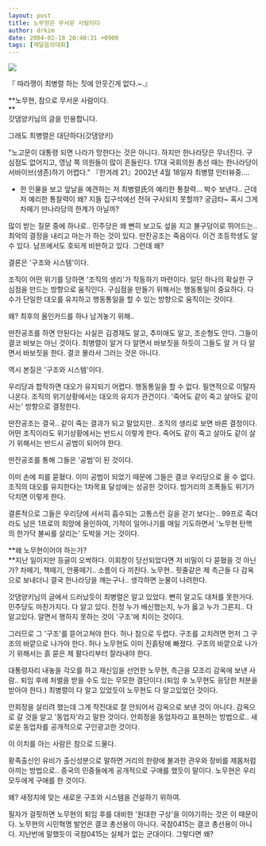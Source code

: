 ```yaml
---
layout: post
title: 노무현은 무서운 사람이다
author: drkim
date: 2004-02-18 20:40:31 +0900
tags: [깨달음의대화]
---
```


  ![](http://drkimz.com/technote/board/KDR/upimg/1077103828.jpg)


  『 따라쟁이 최병렬 하는 짓에 안웃긴게 없다.~.』


**노무현, 참으로 무서운 사람이다.  
**  
갓댐양키님의 글을 인용합니다. 


  그래도 최병렬은 대단하다(갓댐양키)



  "노고문이 대통령 되면 나라가 망한다는 것은 아니다. 하지만 한나라당은 무너진다. 구심점도 없어지고, 영남 쪽 의원들이 많이 흔들린다. 17대 국회의원 총선 때는 한나라당이 서바이브(생존)하기 어렵다." 『한겨레 21』2002년 4월 18일자 최병렬 인터뷰중....



  * 한 인물을 보고 앞날을 예견하는 저 최병렬氏의 예리한 통찰력... 박수 보낸다.. 근데 저 예리한 통찰력이 왜? 지들 집구석에선 전혀 구사되지 못할까? 궁금타~ 혹시 그게 차떼기 딴나라당의 한계가 아닐까?


많이 받는 질문 중에 하나로.. 민주당은 왜 뻔히 보고도 섶을 지고 불구덩이로 뛰어드는.. 최악의 결정을 내리고 마는가 하는 것이 있다. 딴잔공조는 죽음이다. 이건 초등학생도 알수 있다. 남프에서도 호되게 비판하고 있다. 그런데 왜? 

결론은 '구조와 시스템'이다. 

조직이 어떤 위기를 당하면 '조직의 생리'가 작동하기 마련이다. 일단 하나의 확실한 구심점을 만드는 방향으로 움직인다. 구심점을 만들기 위해서는 행동통일이 중요하다. 다수가 단일한 대오를 유지하고 행동통일을 할 수 있는 방향으로 움직이는 것이다. 

왜? 최후의 올인카드를 하나 남겨놓기 위해.. 

딴잔공조를 하면 안된다는 사실은 김경재도 알고, 추미애도 알고, 조순형도 안다. 그들이 결코 바보는 아닌 것이다. 최병렬이 알거 다 알면서 바보짓을 하듯이 그들도 알 거 다 알면서 바보짓을 한다. 결코 몰라서 그러는 것은 아니다. 

역시 본질은 '구조와 시스템'이다. 

우리당과 합작하면 대오가 유지되기 어렵다. 행동통일을 할 수 없다. 필연적으로 이탈자 나온다. 조직의 위기상황에서는 대오의 유지가 관건이다. '죽어도 같이 죽고 살아도 같이 사는' 방향으로 결정한다. 

딴잔공조는 결국.. 같이 죽는 결과가 되고 말았지만.. 조직의 생리로 보면 바른 결정이다. 어떤 조직이라도 위기상황에서는 반드시 이렇게 한다. 죽어도 같이 죽고 살아도 같이 살기 위해서는 반드시 공범이 되어야 한다. 

딴잔공조를 통해 그들은 '공범'이 된 것이다. 

이미 손에 피를 묻혔다. 이미 공범이 되었기 때문에 그들은 결코 우리당으로 올 수 없다. 조직의 대오를 유지한다는 1차목표 달성에는 성공한 것이다. 밤거리의 조폭들도 위기가 닥치면 이렇게 한다. 

결론적으로 그들은 우리당에 서서히 흡수되는 고통스런 길을 걷기 보다는.. 99프로 죽더라도 남은 1프로의 희망에 올인하여, 기적이 일어나기를 매일 기도하면서 '노무현 탄핵의 한가닥 불씨를 살리는' 도박을 거는 것이다. 

**왜 노무현이어야 하는가?  
**지난 일이지만 등골이 오싹하다. 이회창이 당선되었다면 저 비밀이 다 묻혔을 것 아닌가? 차떼기, 책떼기, 안풍떼기.. 소름이 다 끼친다. 노무현.. 핏줄같은 제 측근들 다 감옥으로 보내더니 결국 한나라당을 깨는구나.. 생각하면 눈물이 나려한다. 

갓댐양키님의 글에서 드러났듯이 최병렬은 알고 있었다. 뻔히 알고도 대처를 못한거다. 민주당도 마찬가지다. 다 알고 있다. 진정 누가 배신했는지, 누가 옳고 누가 그른지.. 다 알고있다. 알면서 행하지 못하는 것이 '구조'에 치이는 것이다. 

그러므로 그 '구조'를 뜯어고쳐야 한다. 허나 참으로 두렵다. 구조를 고치려면 먼저 그 구조의 바깥으로 나가야 한다. 허나 노무현도 이미 진흙탕에 빠졌다. 구조의 바깥으로 나가기 위해서는 흙 묻은 제 팔다리부터 잘라내야 한다. 

대통령자리 내놓을 각오를 하고 재신임을 선언한 노무현, 측근을 모조리 감옥에 보낸 사람.. 퇴임 후에 처벌을 받을 수도 있는 무모한 결단이다.(퇴임 후 노무현도 응당한 처분을 받아야 한다.) 최병렬이 다 알고 있었듯이 노무현도 다 알고있었던 것이다. 

안희정을 살리려 했는데 그게 작전대로 잘 안되어서 감옥으로 보낸 것이 아니다. 감옥으로 갈 것을 알고 '동업자'라고 말한 것이다. 안희정을 동업자라고 표현하는 방법으로.. 새로운 동업자를 공개적으로 구인광고한 것이다. 

이 이치를 아는 사람은 참으로 드물다. 

황족출신인 유비가 출신성분으로 말하면 거리의 한량에 불과한 관우와 장비를 제몸처럼 아끼는 방법으로.. 중국의 민중들에게 공개적으로 구애를 했듯이 말이다. 노무현은 우리 모두에게 구애를 한 것이다.

왜? 새정치에 맞는 새로운 구조와 시스템을 건설하기 위하여.

필자가 걸핏하면 노무현의 퇴임 후를 대비한 '원대한 구상'을 이야기하는 것은 이 때문이다. 노무현의 시민혁명 발언은 결코 총선용이 아니다. 국참0415는 결코 총선용이 아니다. 지난번에 말했듯이 국참0415는 실체가 없는 군대이다. 그렇다면 왜?